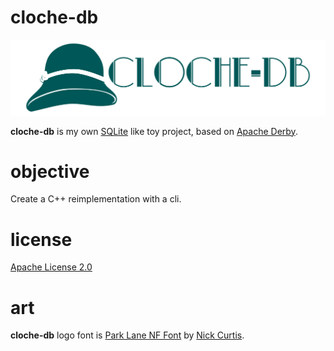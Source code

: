 # cloche-db
![cloche-db logo](art/logo.png)

**cloche-db** is my own [SQLite](https://www.sqlite.org/index.html) like toy project, based on [Apache Derby](https://db.apache.org/derby). 

# objective
Create a C++ reimplementation with a cli.

# license
[Apache License 2.0](LICENSE)

# art
**cloche-db** logo font is [Park Lane NF Font](https://www.1001fonts.com/parklane-font.html) by [Nick Curtis](https://www.nicksfonts.com/).

